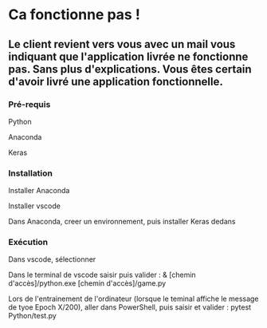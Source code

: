 # Ca fonctionne pas !




## Le client revient vers vous avec un mail vous indiquant que l'application livrée ne fonctionne pas. Sans plus d'explications. Vous êtes certain d'avoir livré une application fonctionnelle.


### Pré-requis

Python

Anaconda

Keras


### Installation

Installer Anaconda

Installer vscode

Dans Anaconda, creer un environnement, puis installer Keras dedans


### Exécution

Dans vscode, sélectionner

Dans le terminal de vscode saisir puis valider : & [chemin d'accès]/python.exe [chemin d'accès]/game.py

Lors de l'entrainement de l'ordinateur (lorsque le teminal affiche le message de tyoe Epoch X/200), aller dans PowerShell, puis saisir et valider : pytest  Python/test.py

